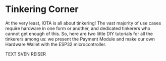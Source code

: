 # Tinkering Corner

<div class="introdution">
At the very least, IOTA is all about tinkering! The vast majority of use cases require hardware in one form or another, and dedicated tinkerers who cannot get enough of this. So, here are two little DIY tutorials for all the tinkerers among us: we present the Payment Module and make our own Hardware Wallet with the ESP32 microcontroller.
</div>

TEXT SVEN REISER